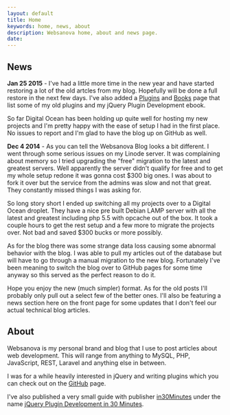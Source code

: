 ```yaml
---
layout: default
title: Home
keywords: home, news, about
description: Websanova home, about and news page.
date: 
---
```


## News

__Jan 25 2015__ - I've had a little more time in the new year and have started restoring a lot of the old artcles from my blog. Hopefully will be done a full restore in the next few days. I've also added a [Plugins](/plugins) and [Books](/books) page that list some of my old plugins and my jQuery Plugin Development ebook.

So far Digital Ocean has been holding up quite well for hosting my new projects and I'm pretty happy with the ease of setup I had in the first place. No issues to report and I'm glad to have the blog up on GitHub as well.

__Dec 4 2014__ - As you can tell the Websanova Blog looks a bit different. I went through some serious issues on my Linode server. It was complaining about memory so I tried upgrading the "free" migration to the latest and greatest servers. Well apparently the server didn't qualify for free and to get my whole setup redone it was gonna cost $300 big ones. I was about to fork it over but the service from the admins was slow and not that great. They constantly missed things I was asking for.

So long story short I ended up switching all my projects over to a Digital Ocean droplet. They have a nice pre built Debian LAMP server with all the latest and greatest including php 5.5 with opcache out of the box. It took a couple hours to get the rest setup and a few more to migrate the projects over. Not bad and saved $300 bucks or more possibly.

As for the blog there was some strange data loss causing some abnormal behavior with the blog. I was able to pull my articles out of the database but will have to go through a manual migration to the new blog. Fortunately I've been meaning to switch the blog over to GitHub pages for some time anyway so this served as the perfect reason to do it.

Hope you enjoy the new (much simpler) format. As for the old posts I'll probably only pull out a select few of the better ones. I'll also be featuring a news section here on the front page for some updates that I don't feel our actual technical blog articles.

## About

Websanova is my personal brand and blog that I use to post articles about web development. This will range from anything to MySQL, PHP, JavaScript, REST, Laravel and anything else in between.

I was for a while heavily interested in jQuery and writing plugins which you can check out on the [GitHub](https://github.com) page.

I've also published a very small guide with publisher [in30Minutes](http://in30minutes.com) under the name [jQuery Plugin Development in 30 Minutes](http://jquery.in30minutes.com).